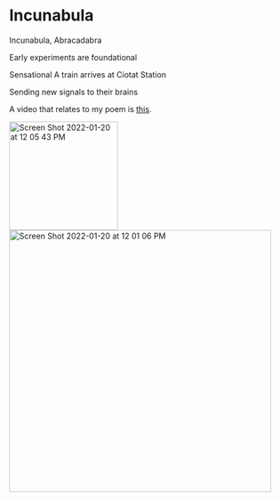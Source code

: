 # Incunabula 

Incunabula, Abracadabra

Early experiments are foundational

Sensational
A train arrives at Ciotat Station

Sending new signals to their brains

A video that relates to my poem is [this](https://www.youtube.com/watch?v=gJSlYSzqksU).



<img width="195" alt="Screen Shot 2022-01-20 at 12 05 43 PM" src="https://user-images.githubusercontent.com/97974625/150396227-15eb8160-a138-4601-b7cf-013676729fe6.png">

<img width="471" alt="Screen Shot 2022-01-20 at 12 01 06 PM" src="https://user-images.githubusercontent.com/97974625/150395593-040cddc1-c204-4077-9434-3eaccce02331.png">


